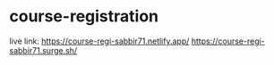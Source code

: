 # course-registration

live link:
https://course-regi-sabbir71.netlify.app/
https://course-regi-sabbir71.surge.sh/
